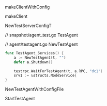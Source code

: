 
makeClientWithConfig

makeClient

NewTestServerConfigT

// snapshot/agent_test.go
TestAgent

// agent/testagent.go
NewTestAgent


```go
func TestAgent_Services() {
	a := NewTestAgent(t, "")
	defer a.Shutdown()
      
	testrpc.WaitForTestAgent(t, a.RPC, "dc1")
	srv1 := &structs.NodeService{
}
```

NewTestAgentWithConfigFile

StartTestAgent

